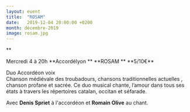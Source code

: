 ```yaml
---
layout: event
title:  "ROSAM"
date:   2019-12-04 20:00:00 +0200
month: décembre-2019
image: rosam.jpg
---
```


**
</p> 
Mercredi 4 à 20h  
</b>**Accordélyon  
** **ROSAM  
** **5/10€**

Duo Accordéon voix<br /> Chanson médiévale des troubadours, chansons traditionnelles actuelles , chanson profane et sacrée. Ce duo musical chante, l’amour dans tous ses états à travers les répertoires catalan, occitan et séfarade. 

Avec <strong>Denis Spriet</strong> à l'accordéon et <strong>Romain Olive</strong> au chant.